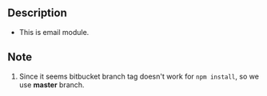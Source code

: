 ## Description

- This is email module.

## Note

1. Since it seems bitbucket branch tag doesn't work for `npm install`, so we use **master** branch.


